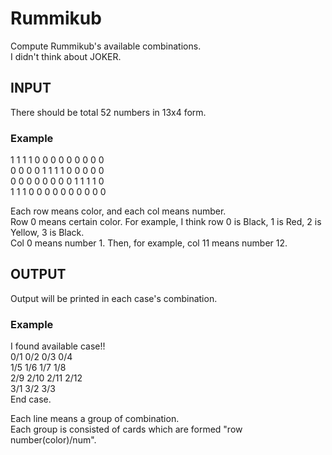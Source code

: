 # Rummikub
Compute Rummikub's available combinations.  
I didn't think about JOKER.

## INPUT
There should be total 52 numbers in 13x4 form.

### Example
1 1 1 1 0 0 0 0 0 0 0 0 0  
0 0 0 0 1 1 1 1 0 0 0 0 0  
0 0 0 0 0 0 0 0 1 1 1 1 0  
1 1 1 0 0 0 0 0 0 0 0 0 0

Each row means color, and each col means number.  
Row 0 means certain color. For example, I think row 0 is Black, 1 is Red, 2 is Yellow, 3 is Black.  
Col 0 means number 1. Then, for example, col 11 means number 12.  

## OUTPUT
Output will be printed in each case's combination.
### Example
I found available case!!  
0/1 0/2 0/3 0/4   
1/5 1/6 1/7 1/8   
2/9 2/10 2/11 2/12   
3/1 3/2 3/3   
End case.  

Each line means a group of combination.  
Each group is consisted of cards which are formed "row number(color)/num".  
